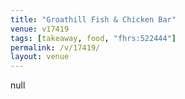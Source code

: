 ```yaml
---
title: "Groathill Fish & Chicken Bar"
venue: v17419
tags: [takeaway, food, "fhrs:522444"]
permalink: /v/17419/
layout: venue
---
```

null